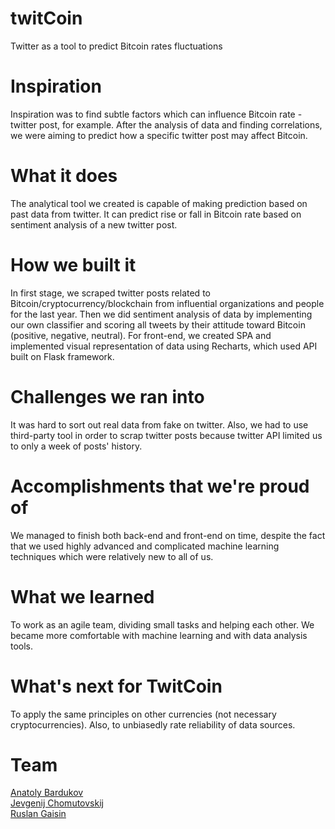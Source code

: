 # twitCoin
Twitter as a tool to predict Bitcoin rates fluctuations

# Inspiration
Inspiration was to find subtle factors which can influence Bitcoin rate - twitter post, for example. After the analysis of data and finding correlations, we were aiming to predict how a specific twitter post may affect Bitcoin.

# What it does
The analytical tool we created is capable of making prediction based on past data from twitter. It can predict rise or fall in Bitcoin rate based on sentiment analysis of a new twitter post.

# How we built it
In first stage, we scraped twitter posts related to Bitcoin/cryptocurrency/blockchain from influential organizations and people for the last year. Then we did sentiment analysis of data by implementing our own classifier and scoring all tweets by their attitude toward Bitcoin (positive, negative, neutral). For front-end, we created SPA and implemented visual representation of data using Recharts, which used API built on Flask framework.

# Challenges we ran into
It was hard to sort out real data from fake on twitter. Also, we had to use third-party tool in order to scrap twitter posts because twitter API limited us to only a week of posts' history.

# Accomplishments that we're proud of
We managed to finish both back-end and front-end on time, despite the fact that we used highly advanced and complicated machine learning techniques which were relatively new to all of us.

# What we learned
To work as an agile team, dividing small tasks and helping each other. We became more comfortable with machine learning and with data analysis tools.

# What's next for TwitCoin
To apply the same principles on other currencies (not necessary cryptocurrencies). Also, to unbiasedly rate reliability of data sources.

# Team
[Anatoly Bardukov](https://github.com/sindbag)  
[Jevgenij Chomutovskij](https://github.com/wins2on)  
[Ruslan Gaisin](https://github.com/gaisin)  